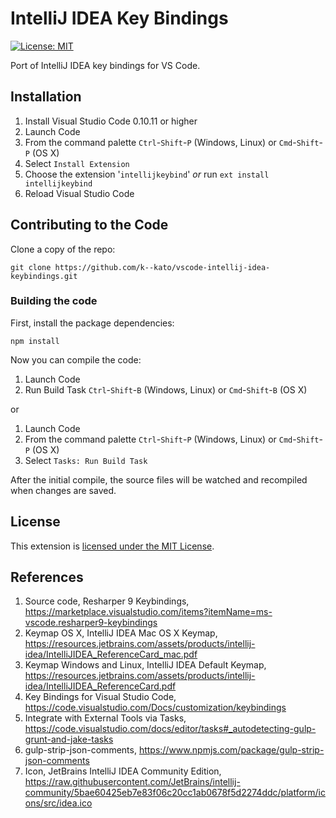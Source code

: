 # IntelliJ IDEA Key Bindings

[![License: MIT](http://img.shields.io/badge/license-MIT-orange.svg)](LICENSE)

Port of IntelliJ IDEA key bindings for VS Code.


## Installation

1. Install Visual Studio Code 0.10.11 or higher
1. Launch Code
1. From the command palette `Ctrl`-`Shift`-`P` (Windows, Linux) or `Cmd`-`Shift`-`P` (OS X)
1. Select `Install Extension`
1. Choose the extension '`intellijkeybind`' *or* run `ext install intellijkeybind`
1. Reload Visual Studio Code


## Contributing to the Code

Clone a copy of the repo:

```
git clone https://github.com/k--kato/vscode-intellij-idea-keybindings.git
```


### Building the code

First, install the package dependencies:

```
npm install
```

Now you can compile the code:

1. Launch Code
1. Run Build Task `Ctrl`-`Shift`-`B` (Windows, Linux) or `Cmd`-`Shift`-`B` (OS X)

or

1. Launch Code
1. From the command palette `Ctrl`-`Shift`-`P` (Windows, Linux) or `Cmd`-`Shift`-`P` (OS X)
1. Select `Tasks: Run Build Task`

After the initial compile, the source files will be watched and recompiled
when changes are saved.


## License

This extension is [licensed under the MIT License](LICENSE.txt).


## References

1. Source code, Resharper 9 Keybindings, https://marketplace.visualstudio.com/items?itemName=ms-vscode.resharper9-keybindings
1. Keymap OS X, IntelliJ IDEA Mac OS X Keymap, https://resources.jetbrains.com/assets/products/intellij-idea/IntelliJIDEA_ReferenceCard_mac.pdf
1. Keymap Windows and Linux, IntelliJ IDEA Default Keymap, https://resources.jetbrains.com/assets/products/intellij-idea/IntelliJIDEA_ReferenceCard.pdf
1. Key Bindings for Visual Studio Code, https://code.visualstudio.com/Docs/customization/keybindings
1. Integrate with External Tools via Tasks, https://code.visualstudio.com/docs/editor/tasks#_autodetecting-gulp-grunt-and-jake-tasks
1. gulp-strip-json-comments, https://www.npmjs.com/package/gulp-strip-json-comments
1. Icon, JetBrains IntelliJ IDEA Community Edition, https://raw.githubusercontent.com/JetBrains/intellij-community/5bae60425eb7e83f06c20cc1ab0678f5d2274ddc/platform/icons/src/idea.ico

